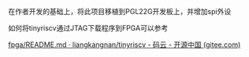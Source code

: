在作者开发的基础上，将此项目移植到PGL22G开发板上，并增加spi外设

如何将tinyriscv通过JTAG下载程序到FPGA可以参考

[fpga/README.md · liangkangnan/tinyriscv - 码云 - 开源中国 (gitee.com)](https://gitee.com/liangkangnan/tinyriscv/blob/3ea48ec9f281a56ec58a1327220e38c1f3511046/fpga/README.md)

